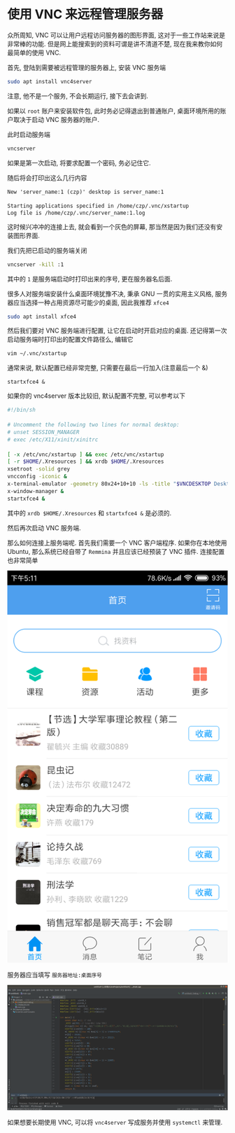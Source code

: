 # 使用 VNC 来远程管理服务器

众所周知, VNC 可以让用户远程访问服务器的图形界面, 这对于一些工作站来说是非常棒的功能. 但是网上能搜索到的资料可谓是讲不清道不楚, 现在我来教你如何最简单的使用 VNC.

首先, 登陆到需要被远程管理的服务器上, 安装 VNC 服务端

```bash
sudo apt install vnc4server
```

注意, 他不是一个服务, 不会长期运行, 接下去会讲到.

如果以 `root` 账户来安装软件包, 此时务必记得退出到普通账户, 桌面环境所用的账户取决于启动 VNC 服务器的账户.

此时启动服务端

```bash
vncserver
```

如果是第一次启动, 将要求配置一个密码, 务必记住它.

随后将会打印出这么几行内容

```text
New 'server_name:1 (czp)' desktop is server_name:1

Starting applications specified in /home/czp/.vnc/xstartup
Log file is /home/czp/.vnc/server_name:1.log
```

这时候兴冲冲的连接上去, 就会看到一个灰色的屏幕, 那当然是因为我们还没有安装图形界面.

我们先把已启动的服务端关闭

```bash
vncserver -kill :1
```

其中的 `1`  是服务端启动时打印出来的序号, 更在服务器名后面.

很多人对服务端安装什么桌面环境犹豫不决, 秉承 GNU 一贯的实用主义风格, 服务器应当选择一种占用资源尽可能少的桌面, 因此我推荐 `xfce4`

```bash
sudo apt install xfce4
```

然后我们要对 VNC 服务端进行配置, 让它在启动时开启对应的桌面. 还记得第一次启动服务端时打印出的配置文件路径么, 编辑它

```bash
vim ~/.vnc/xstartup
```

通常来说, 默认配置已经非常完整, 只需要在最后一行加入\(注意最后一个 &\)

```text
startxfce4 &
```

如果你的 vnc4server 版本比较旧, 默认配置不完整, 可以参考以下

```bash
#!/bin/sh

# Uncomment the following two lines for normal desktop:
# unset SESSION_MANAGER
# exec /etc/X11/xinit/xinitrc

[ -x /etc/vnc/xstartup ] && exec /etc/vnc/xstartup
[ -r $HOME/.Xresources ] && xrdb $HOME/.Xresources
xsetroot -solid grey
vncconfig -iconic &
x-terminal-emulator -geometry 80x24+10+10 -ls -title "$VNCDESKTOP Desktop" &
x-window-manager &
startxfce4 &
```

其中的 `xrdb $HOME/.Xresources` 和 `startxfce4 &` 是必须的.

然后再次启动 VNC 服务端.

那么如何连接上服务端呢. 首先我们需要一个 VNC 客户端程序. 如果你在本地使用 Ubuntu, 那么系统已经自带了 `Remmina` 并且应该已经预装了 VNC 插件. 连接配置也非常简单

![](../.gitbook/assets/image%20%2818%29.png)

服务器应当填写 `服务器地址:桌面序号`

![](../.gitbook/assets/image%20%2857%29.png)

如果想要长期使用 VNC, 可以将 `vnc4server` 写成服务并使用 `systemctl` 来管理.

